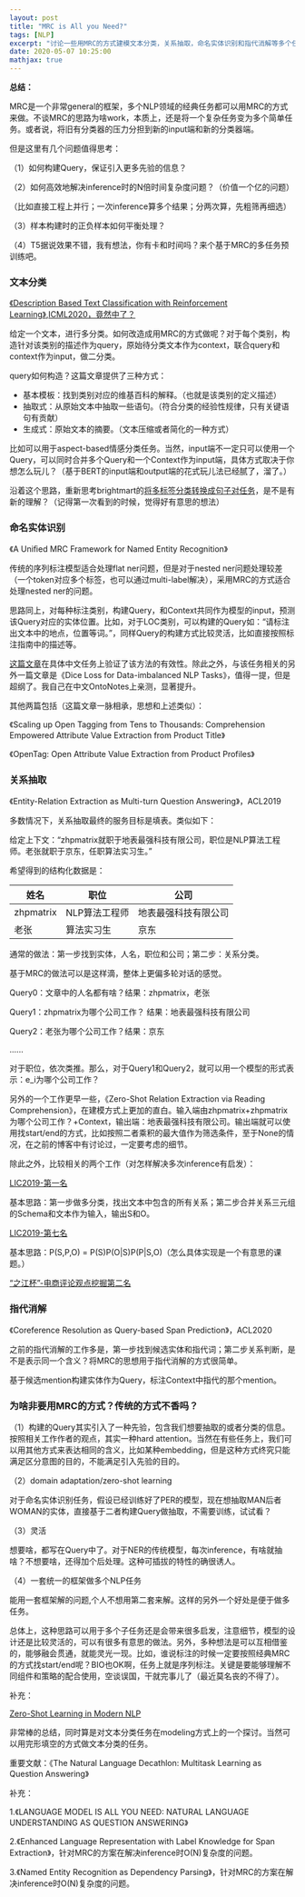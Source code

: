 ```yaml
---
layout: post
title: "MRC is All you Need?"
tags: [NLP]
excerpt: "讨论一些用MRC的方式建模文本分类，关系抽取，命名实体识别和指代消解等多个任务的想法"
date: 2020-05-07 10:25:00
mathjax: true
---
```


**总结：**

MRC是一个非常general的框架，多个NLP领域的经典任务都可以用MRC的方式来做。不谈MRC的思路为啥work，本质上，还是将一个复杂任务变为多个简单任务。或者说，将旧有分类器的压力分担到新的input端和新的分类器端。

但是这里有几个问题值得思考：

（1）如何构建Query，保证引入更多先验的信息？

（2）如何高效地解决inference时的N倍时间复杂度问题？（价值一个亿的问题）

（比如直接工程上并行；一次inference算多个结果；分两次算，先粗筛再细选）

（3）样本构建时的正负样本如何平衡处理？

（4）T5据说效果不错，我有想法，你有卡和时间吗？来个基于MRC的多任务预训练吧。


### 文本分类

[《Description Based Text Classification with Reinforcement Learning》](https://arxiv.org/pdf/2002.03067.pdf),[ICML2020，竟然中了？](https://mp.weixin.qq.com/s?__biz=MzUzODcyNjY5Ng==&mid=2247485727&idx=1&sn=a6f4d590d763f67a2492cdcb32230151&chksm=fad21158cda5984e9182ed0ce471f5086150c1022aa50bcfbc5216a9c3161f39b3ed7a1b54a6&xtrack=1&scene=90&subscene=93&sessionid=1591590405&clicktime=1591590411&enterid=1591590411%23rd)

给定一个文本，进行多分类。如何改造成用MRC的方式做呢？对于每个类别，构造针对该类别的描述作为query，原始待分类文本作为context，联合query和context作为input，做二分类。

query如何构造？这篇文章提供了三种方式：

+ 基本模板：找到类别对应的维基百科的解释。（也就是该类别的定义描述）
+ 抽取式：从原始文本中抽取一些语句。（符合分类的经验性规律，只有关键语句有贡献）
+ 生成式：原始文本的摘要。（文本压缩或者简化的一种方式）

比如可以用于aspect-based情感分类任务。当然，input端不一定只可以使用一个Query，可以同时合并多个Query和一个Context作为input端，具体方式取决于你想怎么玩儿？（基于BERT的input端和output端的花式玩儿法已经腻了，溜了。）


沿着这个思路，重新思考brightmart的[将多标签分类转换成句子对任务](https://github.com/brightmart/multi-label_classification)，是不是有新的理解？（记得第一次看到的时候，觉得好有意思的想法）

### 命名实体识别

《A Uniﬁed MRC Framework for Named Entity Recognition》

传统的序列标注模型适合处理flat ner问题，但是对于nested ner问题处理较差（一个token对应多个标签，也可以通过multi-label解决），采用MRC的方式适合处理nested ner的问题。

思路同上，对每种标注类别，构建Query，和Context共同作为模型的input，预测该Query对应的实体位置。比如，对于LOC类别，可以构建的Query如：“请标注出文本中的地点，位置等词。”，同样Query的构建方式比较灵活，比如直接按照标注指南中的描述等。

[这篇文章](https://zhuanlan.zhihu.com/p/103779616)在具体中文任务上验证了该方法的有效性。除此之外，与该任务相关的另外一篇文章是《Dice Loss for Data-imbalanced NLP Tasks》，值得一提，但是超纲了。我自己在中文OntoNotes上亲测，显著提升。

其他两篇包括（这篇文章一脉相承，思想和上述类似）：

《Scaling up Open Tagging from Tens to Thousands: Comprehension Empowered Attribute Value Extraction from Product Title》

《OpenTag: Open Attribute Value Extraction from Product Profiles》

### 关系抽取

《Entity-Relation Extraction as Multi-turn Question Answering》，ACL2019

多数情况下，关系抽取最终的服务目标是填表。类似如下：

给定上下文：“zhpmatrix就职于地表最强科技有限公司，职位是NLP算法工程师。老张就职于京东，任职算法实习生。”

希望得到的结构化数据是：

|姓名|职位|公司|
|------|------|------|
|zhpmatrix|NLP算法工程师|地表最强科技有限公司|
|老张|算法实习生|京东|

通常的做法：第一步找到实体，人名，职位和公司；第二步：关系分类。

基于MRC的做法可以是这样滴，整体上更偏多轮对话的感觉。

Query0：文章中的人名都有啥？结果：zhpmatrix，老张

Query1：zhpmatrix为哪个公司工作？ 结果：地表最强科技有限公司

Query2：老张为哪个公司工作？结果：京东

......

对于职位，依次类推。那么，对于Query1和Query2，就可以用一个模型的形式表示：e\_i为哪个公司工作？

另外的一个工作更早一些，《Zero-Shot Relation Extraction via Reading Comprehension》，在建模方式上更加的直白。输入端由zhpmatrix+zhpmatrix为哪个公司工作？+Context，输出端：地表最强科技有限公司。输出端就可以使用找start/end的方式，比如按照二者乘积的最大值作为筛选条件，至于None的情况，在之前的博客中有讨论过，一定要考虑的细节。

除此之外，比较相关的两个工作（对怎样解决多次inference有启发）：

[LIC2019-第一名](http://tcci.ccf.org.cn/summit/2019/dlinfo/1104-ljq.pdf)

基本思路：第一步做多分类，找出文本中包含的所有关系；第二步合并关系三元组的Schema和文本作为输入，输出S和O。

[LIC2019-第七名](https://kexue.fm/archives/6671)

基本思路：P(S,P,O) = P(S)P(O|S)P(P|S,O)（怎么具体实现是一个有意思的课题。）

[“之江杯”-电商评论观点挖掘第二名](https://zhuanlan.zhihu.com/p/115851256)

### 指代消解

《Coreference Resolution as Query-based Span Prediction》，ACL2020

之前的指代消解的工作多是，第一步找到候选实体和指代词；第二步关系判断，是不是表示同一个含义？将MRC的思想用于指代消解的方式很简单。

基于候选mention构建实体作为Query，标注Context中指代的那个mention。

### 为啥非要用MRC的方式？传统的方式不香吗？

（1）构建的Query其实引入了一种先验，包含我们想要抽取的或者分类的信息。按照相关工作作者的观点，其实一种hard attention。当然在有些任务上，我们可以用其他方式来表达相同的含义，比如某种embedding，但是这种方式终究只能满足区分意图的目的，不能满足引入先验的目的。

（2）domain adaptation/zero-shot learning

对于命名实体识别任务，假设已经训练好了PER的模型，现在想抽取MAN后者WOMAN的实体，直接基于二者构建Query做抽取，不需要训练，试试看？

（3）灵活

想要啥，都写在Query中了。对于NER的传统模型，每次inference，有啥就抽啥？不想要啥，还得加个后处理。这种可插拔的特性的确很诱人。

（4）一套统一的框架做多个NLP任务

能用一套框架解的问题,个人不想用第二套来解。这样的另外一个好处是便于做多任务。

总体上，这种思路可以用于多个子任务还是会带来很多启发，注意细节，模型的设计还是比较灵活的，可以有很多有意思的做法。另外，多种想法是可以互相借鉴的，能够融会贯通，就能灵光一现。比如，谁说标注的时候一定要按照经典MRC的方式找start/end呢？BIO也OK啊，任务上就是序列标注。关键是要能够理解不同组件和策略的配合使用，空谈误国，干就完事儿了（最近莫名丧的不得了）。

补充：

[Zero-Shot Learning in Modern NLP](https://joeddav.github.io/blog/2020/05/29/ZSL.html)

非常棒的总结，同时算是对文本分类任务在modeling方式上的一个探讨。当然可以用完形填空的方式做文本分类的任务。

重要文献：《The Natural Language Decathlon: Multitask Learning as Question Answering》

补充：

1.《LANGUAGE MODEL IS ALL YOU NEED: NATURAL LANGUAGE UNDERSTANDING AS QUESTION ANSWERING》

2.《Enhanced Language Representation with Label Knowledge for Span Extraction》，针对MRC的方案在解决inference时O(N)复杂度的问题。

3.《Named Entity Recognition as Dependency Parsing》，针对MRC的方案在解决inference时O(N)复杂度的问题。